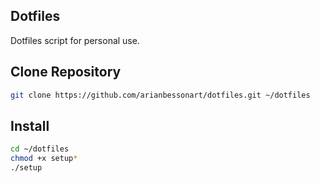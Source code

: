 ## Dotfiles

Dotfiles script for personal use.

## Clone Repository

```bash
git clone https://github.com/arianbessonart/dotfiles.git ~/dotfiles
```

## Install

```bash
cd ~/dotfiles
chmod +x setup*
./setup
```
